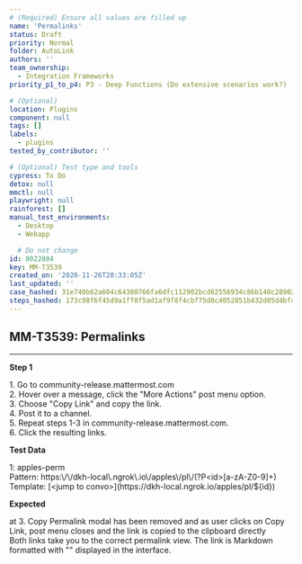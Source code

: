 ```yaml
---
# (Required) Ensure all values are filled up
name: 'Permalinks'
status: Draft
priority: Normal
folder: AutoLink
authors: ''
team_ownership:
  - Integration Frameworks
priority_p1_to_p4: P3 - Deep Functions (Do extensive scenarios work?)

# (Optional)
location: Plugins
component: null
tags: []
labels:
  - plugins
tested_by_contributor: ''

# (Optional) Test type and tools
cypress: To Do
detox: null
mmctl: null
playwright: null
rainforest: []
manual_test_environments:
  - Desktop
  - Webapp

  # Do not change
id: 8022804
key: MM-T3539
created_on: '2020-11-26T20:33:05Z'
last_updated: ''
case_hashed: 31e740b62a604c64380766fa6dfc112902bcd62556934c86b140c2890205aa1af3ddd536ece25437d7049e58266716af
steps_hashed: 173c98f6f45d9a1ff8f5ad1af9f8f4cbf75d0c4052851b432d85d4bfd57e35d35f8d86c011a8e68179f7b4322ff752f3
---
```


<!-- (Auto-generated) Based on frontmatter's "key" and "name" -->

## MM-T3539: Permalinks

---

**Step 1**

1\. Go to community-release.mattermost.com\
2\. Hover over a message, click the "More Actions" post menu option.\
3\. Choose "Copy Link" and copy the link.\
4\. Post it to a channel.\
5\. Repeat steps 1-3 in community-release.mattermost.com.\
6\. Click the resulting links.

**Test Data**

1: apples-perm\
Pattern: https:\\/\\/dkh-local\\.ngrok\\.io\\/apples\\/pl\\/(?P\<id>\[a-zA-Z0-9]+)\
Template: \[\<jump to convo>]\(https\://dkh-local.ngrok.io/apples/pl/${id})

**Expected**

at 3. Copy Permalink modal has been removed and as user clicks on Copy Link, post menu closes and the link is copied to the clipboard directly\
Both links take you to the correct permalink view. The link is Markdown formatted with "" displayed in the interface.
